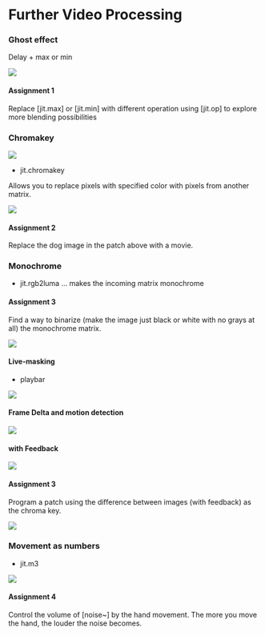 # Further Video Processing

### Ghost effect

Delay + max or min

![](K6/4.png)

#### Assignment 1
Replace [jit.max] or [jit.min] with different operation using [jit.op] to explore more blending possibilities

### Chromakey

![](K6/chroma.png)

- jit.chromakey

Allows you to replace pixels with specified color with pixels from another matrix.

![](K6/5.png)

#### Assignment 2
Replace the dog image in the patch above with a movie.

### Monochrome

- jit.rgb2luma ... makes the incoming matrix monochrome


#### Assignment 3
Find a way to binarize (make the image just black or white with no grays at all) the monochrome matrix.

![](K6/6.png)

#### Live-masking

- playbar

![](K6/7.png)


#### Frame Delta and motion detection

![](K6/8.png)

#### with Feedback

![](K6/9.png)

#### Assignment 3

Program a patch using the difference between images (with feedback) as the chroma key.

![](K6/aufgabe2.gif)

### Movement as numbers

- jit.m3

![](K5/10.png)

#### Assignment 4

Control the volume of [noise~] by the hand movement. The more you move the hand, the louder the noise becomes.

